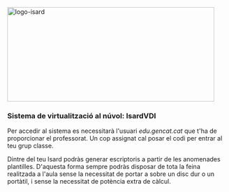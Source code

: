 <img width="474" height="217" alt="logo-isard" src="https://github.com/user-attachments/assets/a522e801-1135-417d-8a71-5611d865ebb9" />


### Sistema de virtualització al núvol: IsardVDI

Per accedir al sistema es necessitarà l'usuari *edu.gencat.cat* que t'ha de proporcionar el professorat. Un cop assignat cal posar el codi per entrar al teu grup classe.

Dintre del teu Isard podràs generar escriptoris a partir de les anomenades plantilles. D'aquesta forma sempre podràs disposar de tota la feina realitzada a l'aula sense la necessitat de portar a sobre un disc dur o un portàtil, i sense la necessitat de potència extra de càlcul.
